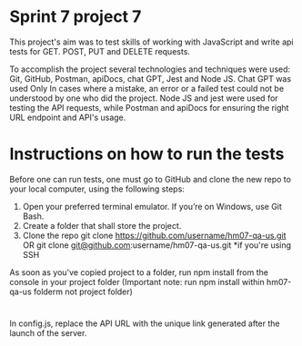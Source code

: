 # Sprint 7 project 7

This project's aim was to test skills of working with JavaScript and write api tests for GET. POST, PUT and DELETE requests.

To accomplish the project several technologies and techniques were used: Git, GitHub, Postman, apiDocs, chat GPT, Jest and Node JS.
Chat GPT was used Only In cases where a mistake, an error or a failed test could not be understood by one who did the project.
Node JS and jest were used for testing the API requests, while Postman and apiDocs for ensuring the right URL endpoint and API's usage.

# Instructions on how to run the tests

Before one can run tests, one must go to GitHub and clone the new repo to your local computer, using the following steps:

1. Open your preferred terminal emulator. If you’re on Windows, use Git Bash.
2. Create a folder that shall store the project.
3. Clone the repo git clone https://github.com/username/hm07-qa-us.git OR git clone git@github.com:username/hm07-qa-us.git \*if you're using SSH

As soon as you've copied project to a folder, run npm install from the console in your project folder (Important note: run npm install within hm07-qa-us folderm not project folder)

#

In config.js, replace the API URL with the unique link generated after the launch of the server.
